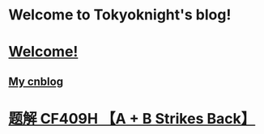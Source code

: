 # Welcome to Tokyoknight's blog!

# [Welcome!](https://seashellbaylor.github.io/Welcome/)

## [My cnblog](https://www.cnblogs.com/SeashellBaylor/)

# [题解 CF409H 【A + B Strikes Back】](https://seashellbaylor.github.io/ProblemCF409H/)
